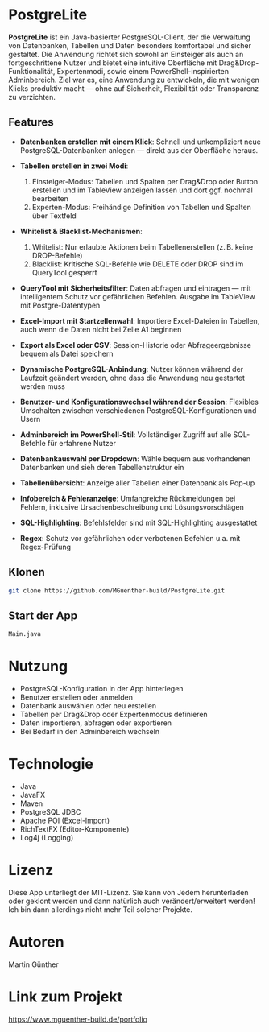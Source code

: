 # PostgreLite

**PostgreLite** ist ein Java-basierter PostgreSQL-Client, der die Verwaltung von Datenbanken, Tabellen und Daten besonders komfortabel und sicher gestaltet. Die Anwendung richtet sich sowohl an Einsteiger als auch an fortgeschrittene Nutzer und bietet eine intuitive Oberfläche mit Drag&Drop-Funktionalität, Expertenmodi, sowie einem PowerShell-inspirierten Adminbereich.
Ziel war es, eine Anwendung zu entwickeln, die mit wenigen Klicks produktiv macht — ohne auf Sicherheit, Flexibilität oder Transparenz zu verzichten.


## Features
- **Datenbanken erstellen mit einem Klick**: Schnell und unkompliziert neue PostgreSQL-Datenbanken anlegen — direkt aus der Oberfläche heraus.
- **Tabellen erstellen in zwei Modi**:
  1) Einsteiger-Modus: Tabellen und Spalten per Drag&Drop oder Button erstellen und im TableView anzeigen lassen und dort ggf. nochmal bearbeiten
  2) Experten-Modus: Freihändige Definition von Tabellen und Spalten über Textfeld

- **Whitelist & Blacklist-Mechanismen**:
  1) Whitelist: Nur erlaubte Aktionen beim Tabellenerstellen (z. B. keine DROP-Befehle)
  2) Blacklist: Kritische SQL-Befehle wie DELETE oder DROP sind im QueryTool gesperrt

- **QueryTool mit Sicherheitsfilter**: Daten abfragen und eintragen — mit intelligentem Schutz vor gefährlichen Befehlen. Ausgabe im TableView mit Postgre-Datentypen

- **Excel-Import mit Startzellenwahl**: Importiere Excel-Dateien in Tabellen, auch wenn die Daten nicht bei Zelle A1 beginnen

- **Export als Excel oder CSV**: Session-Historie oder Abfrageergebnisse bequem als Datei speichern

- **Dynamische PostgreSQL-Anbindung**: Nutzer können während der Laufzeit geändert werden, ohne dass die Anwendung neu gestartet werden muss

- **Benutzer- und Konfigurationswechsel während der Session**: Flexibles Umschalten zwischen verschiedenen PostgreSQL-Konfigurationen und Usern

- **Adminbereich im PowerShell-Stil**: Vollständiger Zugriff auf alle SQL-Befehle für erfahrene Nutzer

- **Datenbankauswahl per Dropdown**: Wähle bequem aus vorhandenen Datenbanken und sieh deren Tabellenstruktur ein

- **Tabellenübersicht**: Anzeige aller Tabellen einer Datenbank als Pop-up

- **Infobereich & Fehleranzeige**: Umfangreiche Rückmeldungen bei Fehlern, inklusive Ursachenbeschreibung und Lösungsvorschlägen

- **SQL-Highlighting**: Befehlsfelder sind mit SQL-Highlighting ausgestattet

- **Regex**: Schutz vor gefährlichen oder verbotenen Befehlen u.a. mit Regex-Prüfung


## Klonen
   ```bash
   git clone https://github.com/MGuenther-build/PostgreLite.git
   ```

## Start der App
   ``` bash
   Main.java
   ```

# Nutzung
* PostgreSQL-Konfiguration in der App hinterlegen
* Benutzer erstellen oder anmelden
* Datenbank auswählen oder neu erstellen
* Tabellen per Drag&Drop oder Expertenmodus definieren
* Daten importieren, abfragen oder exportieren
* Bei Bedarf in den Adminbereich wechseln


# Technologie
* Java
* JavaFX
* Maven
* PostgreSQL JDBC
* Apache POI (Excel-Import)
* RichTextFX (Editor-Komponente)
* Log4j (Logging)


# Lizenz
Diese App unterliegt der MIT-Lizenz. Sie kann von Jedem herunterladen oder geklont werden und dann natürlich auch verändert/erweitert werden! Ich bin dann allerdings nicht mehr Teil solcher Projekte.

# Autoren
Martin Günther

# Link zum Projekt
https://www.mguenther-build.de/portfolio